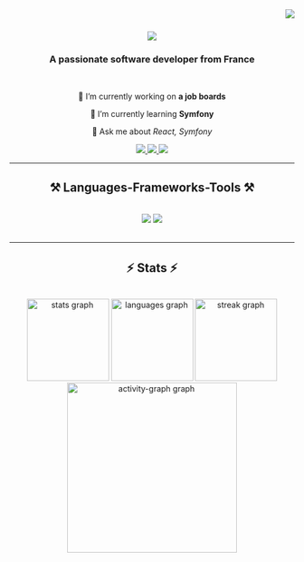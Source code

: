 <img align="right" src="https://visitor-badge.laobi.icu/badge?page_id=salesp07.salesp07" />

<h1 align="center">
    <img src="https://readme-typing-svg.herokuapp.com?font=Roboto&weight=500&size=30&pause=1000&color=00BCCE&center=true&vCenter=true&width=435&lines=Hello+There+!+%F0%9F%91%8B;My+name+is+Lucas+!" />
</h1>

<h3 align="center">A passionate software developer from France</h3>

<br/>

<div align="center">
 
 🔭 I’m currently working on **a job boards**
 
 🌱 I’m currently learning **Symfony**

💬 Ask me about *React, Symfony*
 </div>
 
<div align="center"> 
  <a href="mailto:lb.lucasbourdon@gmail.com">
    <img src="https://img.shields.io/badge/Gmail-333333?style=for-the-badge&logo=gmail&logoColor=red" />
  </a>
  <a href="https://www.linkedin.com/in/lucas-bourdon-97ba91240" target="_blank">
    <img src="https://img.shields.io/badge/LinkedIn-0077B5?style=for-the-badge&logo=linkedin&logoColor=white" target="_blank" />
  </a>
  <a href="https://portfolio-puce-eight-96.vercel.app" target="_blank">
     <img src="https://img.shields.io/badge/Portfolio-FF5722?style=for-the-badge&logo=todoist&logoColor=white" target="_blank" /> <!-- sqlite, safari, google-chrome are other good icon options -->
  </a>
</div>

 <hr/>
 
<h2 align="center">⚒️ Languages-Frameworks-Tools ⚒️</h2>
<br/>
<div align="center">
    <img src="https://skillicons.dev/icons?i=react,bootstrap,html,css,vscode,github,figma,tailwind,git" />
    <img src="https://skillicons.dev/icons?i=nodejs,python,javascript,typescript,express,mongodb,nextjs,mysql" /><br>
</div>

<br/>
<hr/>

<h2 align="center">⚡ Stats ⚡</h2>
<br clear="both">

<div align="center">
  <img src="https://github-readme-stats.vercel.app/api?username=Brdlucas&hide_title=false&hide_rank=false&show_icons=true&include_all_commits=true&count_private=true&disable_animations=false&theme=react&locale=en&hide_border=false&order=1" height="145" alt="stats graph"  />
  <img src="https://github-readme-stats.vercel.app/api/top-langs?username=Brdlucas&locale=en&hide_title=false&layout=compact&card_width=320&langs_count=5&theme=react&hide_border=false&order=2" height="145" alt="languages graph"  />
  <img src="https://streak-stats.demolab.com?user=Brdlucas&locale=en&mode=daily&theme=react&hide_border=false&border_radius=5&date_format=j%20M%5B%20Y%5D&order=3" height="145" alt="streak graph"  />
    <img src="https://github-readme-activity-graph.vercel.app/graph?username=Brdlucas&radius=16&theme=react&area=true&order=5" height="300" alt="activity-graph graph"  />
</div>
<br/>
